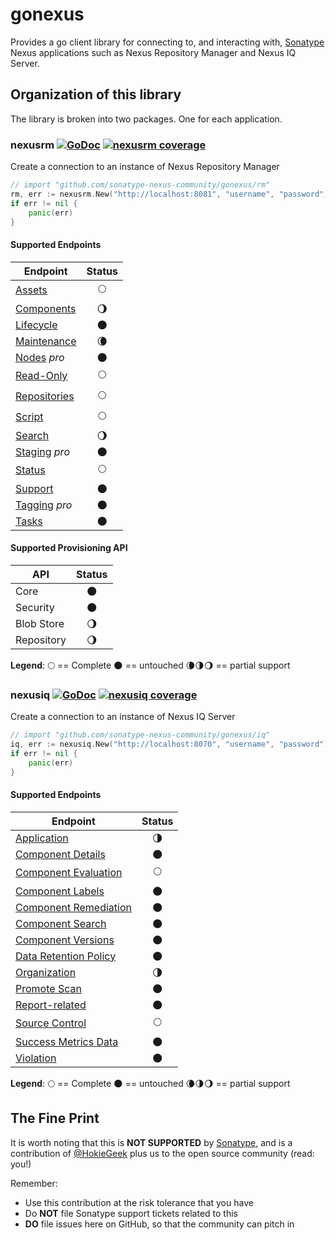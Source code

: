 # gonexus

Provides a go client library for connecting to, and interacting with, [Sonatype](//www.sonatype.com) Nexus applications such as Nexus Repository Manager and Nexus IQ Server.

## Organization of this library
The library is broken into two packages. One for each application.

### nexusrm [![GoDoc](http://godoc.org/github.com/sonatype-nexus-community/gonexus/rm?status.png)](http://godoc.org/github.com/sonatype-nexus-community/gonexus/rm) [![nexusrm coverage](https://gocover.io/_badge/github.com/sonatype-nexus-community/gonexus/rm?0 "nexusrm coverage")](http://gocover.io/github.com/sonatype-nexus-community/gonexus/rm)

Create a connection to an instance of Nexus Repository Manager
```go
// import "github.com/sonatype-nexus-community/gonexus/rm"
rm, err := nexusrm.New("http://localhost:8081", "username", "password")
if err != nil {
    panic(err)
}
```

#### Supported Endpoints
| Endpoint |  Status  |
|----------|:--------:|
| [Assets](https://help.sonatype.com/repomanager3/rest-and-integration-api/assets-api) | :full_moon: |
| [Components](https://help.sonatype.com/repomanager3/rest-and-integration-api/components-api) | :waning_gibbous_moon: |
| [Lifecycle](https://help.sonatype.com/repomanager3/rest-and-integration-api/lifecycle-api) | :new_moon: |
| [Maintenance](https://help.sonatype.com/repomanager3/rest-and-integration-api/maintenance-api) | :waning_crescent_moon: |
| [Nodes](https://help.sonatype.com/repomanager3/rest-and-integration-api/nodes-api) *pro* | :new_moon: |
| [Read-Only](https://help.sonatype.com/repomanager3/rest-and-integration-api/read-only-api) | :full_moon: |
| [Repositories](https://help.sonatype.com/repomanager3/rest-and-integration-api/repositories-api) | :full_moon: |
| [Script](https://help.sonatype.com/repomanager3/rest-and-integration-api/script-api) | :full_moon: |
| [Search](https://help.sonatype.com/repomanager3/rest-and-integration-api/search-api) | :waning_gibbous_moon: |
| [Staging](https://help.sonatype.com/repomanager3/staging) *pro* | :new_moon: |
| [Status](https://help.sonatype.com/repomanager3/rest-and-integration-api/status-api) | :full_moon: |
| [Support](https://help.sonatype.com/repomanager3/rest-and-integration-api/support-api) | :new_moon: |
| [Tagging](https://help.sonatype.com/repomanager3/tagging) *pro* | :new_moon: |
| [Tasks](https://help.sonatype.com/repomanager3/rest-and-integration-api/tasks-api) | :new_moon: |

#### Supported Provisioning API
| API |  Status  |
|-----|:--------:|
| Core | :new_moon: |
| Security | :new_moon: |
| Blob Store | :waning_gibbous_moon: |
| Repository | :waning_gibbous_moon: |

**Legend**: :full_moon: == Complete :new_moon: == untouched :waning_crescent_moon::last_quarter_moon::waning_gibbous_moon: == partial support

### nexusiq [![GoDoc](http://godoc.org/github.com/sonatype-nexus-community/gonexus/iq?status.png)](http://godoc.org/github.com/sonatype-nexus-community/gonexus/iq) [![nexusiq coverage](https://gocover.io/_badge/github.com/sonatype-nexus-community/gonexus/iq?0 "nexusiq coverage")](http://gocover.io/github.com/sonatype-nexus-community/gonexus/iq)

Create a connection to an instance of Nexus IQ Server
```go
// import "github.com/sonatype-nexus-community/gonexus/iq"
iq, err := nexusiq.New("http://localhost:8070", "username", "password")
if err != nil {
    panic(err)
}

```
#### Supported Endpoints
| Endpoint |  Status  |
|----------|:--------:|
| [Application](https://help.sonatype.com/iqserver/automating/rest-apis/application-rest-apis---v2) | :last_quarter_moon: |
| [Component Details](https://help.sonatype.com/iqserver/automating/rest-apis/component-details-rest-api---v2) | :new_moon: |
| [Component Evaluation](https://help.sonatype.com/iqserver/automating/rest-apis/component-evaluation-rest-apis---v2) | :full_moon: |
| [Component Labels](https://help.sonatype.com/iqserver/automating/rest-apis/component-labels-rest-api---v2) | :new_moon: |
| [Component Remediation](https://help.sonatype.com/iqserver/automating/rest-apis/component-remediation-rest-api---v2) | :new_moon: |
| [Component Search](https://help.sonatype.com/iqserver/automating/rest-apis/component-search-rest-apis---v2) | :new_moon: |
| [Component Versions](https://help.sonatype.com/iqserver/automating/rest-apis/component-versions-rest-api---v2) | :new_moon: |
| [Data Retention Policy](https://help.sonatype.com/iqserver/automating/rest-apis/data-retention-policy-rest-api---v2) | :new_moon: |
| [Organization](https://help.sonatype.com/iqserver/automating/rest-apis/organization-rest-apis---v2) | :last_quarter_moon: |
| [Promote Scan](https://help.sonatype.com/iqserver/automating/rest-apis/promote-scan-rest-api---v2) | :new_moon: |
| [Report-related](https://help.sonatype.com/iqserver/automating/rest-apis/report-related-rest-apis---v2) | :new_moon: |
| [Source Control](https://help.sonatype.com/integrations/nexus-iq-for-github) | :full_moon: |
| [Success Metrics Data](https://help.sonatype.com/iqserver/automating/rest-apis/success-metrics-data-rest-api---v2) | :new_moon: |
| [Violation](https://help.sonatype.com/iqserver/automating/rest-apis/violation-rest-api---v2) | :new_moon: |

**Legend**: :full_moon: == Complete :new_moon: == untouched :waning_crescent_moon::last_quarter_moon::waning_gibbous_moon: == partial support

## The Fine Print
It is worth noting that this is **NOT SUPPORTED** by [Sonatype](//www.sonatype.com), and is a contribution of [@HokieGeek](https://github.com/HokieGeek)
plus us to the open source community (read: you!)

Remember:

* Use this contribution at the risk tolerance that you have
* Do **NOT** file Sonatype support tickets related to this
* **DO** file issues here on GitHub, so that the community can pitch in
